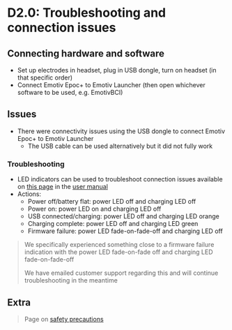 # D2.0: Troubleshooting and connection issues

## Connecting hardware and software
- Set up electrodes in headset, plug in USB dongle, turn on headset (in that specific order)
- Connect Emotiv Epoc+ to Emotiv Launcher (then open whichever software to be used, e.g. EmotivBCI)

## Issues 
- There were connectivity issues using the USB dongle to connect Emotiv Epoc+ to Emotiv Launcher
  - The USB cable can be used alternatively but it did not fully work

### Troubleshooting
- LED indicators can be used to troubleshoot connection issues available on [this page](https://emotiv.gitbook.io/epoc-user-manual/using-headset/led-indicators) in the [user manual](https://emotiv.gitbook.io/epoc-user-manual/)
- Actions:
  - Power off/battery flat: power LED off and charging LED off
  - Power on: power LED on and charging LED off
  - USB connected/charging: power LED off and charging LED orange
  - Charging complete: power LED off and charging LED green
  - Firmware failure: power LED fade-on-fade-off and charging LED off

> We specifically experienced something close to a firmware failure indication with the power LED fade-on-fade off and charging LED fade-on-fade-off
> 
> We have emailed customer support regarding this and will continue troubleshooting in the meantime

## Extra
> Page on [safety precautions](https://emotiv.gitbook.io/epoc-user-manual/introduction-1/safety_precautions)

